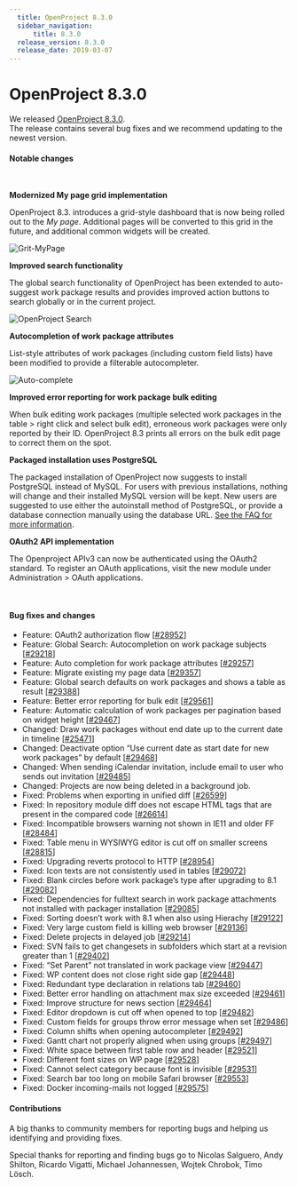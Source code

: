 ```yaml
---
  title: OpenProject 8.3.0
  sidebar_navigation:
      title: 8.3.0
  release_version: 8.3.0
  release_date: 2019-03-07
---
```



# OpenProject 8.3.0

We released
[OpenProject 8.3.0](https://community.openproject.com/versions/1319).  
The release contains several bug fixes and we recommend updating to the
newest version.

#### Notable changes

 

**Modernized
<span class="explanatory-dictionary-highlight" data-definition="explanatory-dictionary-definition-57"><span class="explanatory-dictionary-highlight" data-definition="explanatory-dictionary-definition-57">My
page</span></span> grid implementation**

OpenProject 8.3. introduces a grid-style dashboard that is now being
rolled out to
the *<span class="explanatory-dictionary-highlight" data-definition="explanatory-dictionary-definition-57"><span class="explanatory-dictionary-highlight" data-definition="explanatory-dictionary-definition-57">My
page</span></span>*. Additional pages will be converted to this grid in
the future, and additional common widgets will be
created.

![Grit-MyPage](https://1t1rycb9er64f1pgy2iuseow-wpengine.netdna-ssl.com/wp-content/uploads/2019/03/Grit-MyPage-1-1024x522.png)

**Improved search functionality**

The global search functionality of OpenProject has been extended to
auto-suggest work package results and provides improved action buttons
to search globally or in the current project.

![OpenProject
Search](https://1t1rycb9er64f1pgy2iuseow-wpengine.netdna-ssl.com/wp-content/uploads/2019/03/Search-1024x626.png)

**Autocompletion of work package attributes**

List-style attributes of work packages (including custom field lists)
have been modified to provide a filterable
autocompleter.

![Auto-complete](https://1t1rycb9er64f1pgy2iuseow-wpengine.netdna-ssl.com/wp-content/uploads/2019/03/Auto-complete-1024x634.png)

**Improved error reporting for work package bulk editing**

When bulk editing work packages (multiple selected work packages in the
table \> right click and select bulk edit), erroneous work packages were
only reported by their ID. OpenProject 8.3 prints all errors on the bulk
edit page to correct them on the spot.

**Packaged installation uses PostgreSQL**

The packaged installation of OpenProject now suggests to install
PostgreSQL instead of MySQL. For users with previous installations,
nothing will change and their installed MySQL version will be kept. New
users are suggested to use either the autoinstall method of PostgreSQL,
or provide a database connection manually using the database URL. [See
the FAQ for more
information](https://www.openproject.org/download-and-installation/).

**OAuth2 API implementation**

The Openproject APIv3 can now be authenticated using the OAuth2
standard. To register an OAuth applications, visit the new module under
Administration \> OAuth applications.

 

#### Bug fixes and changes

  - Feature: OAuth2 authorization flow
    \[[\#28952](https://community.openproject.com/wp/28952)\]
  - Feature: Global Search: Autocompletion on work package subjects
    \[[\#29218](https://community.openproject.com/wp/29218)\]
  - Feature: Auto completion for work package attributes
    \[[\#29257](https://community.openproject.com/wp/29257)\]
  - Feature: Migrate existing my page data
    \[[\#29357](https://community.openproject.com/wp/29357)\]
  - Feature: Global search defaults on work packages and shows a table
    as result \[[\#29388](https://community.openproject.com/wp/29388)\]
  - Feature: Better error reporting for bulk edit
    \[[\#29561](https://community.openproject.com/wp/29561)\]
  - Feature: Automatic calculation of work packages per pagination based
    on widget height
    \[[\#29467](https://community.openproject.com/wp/29467)\]
  - Changed: Draw work packages without end date up to the current date
    in timeline
    \[[\#25471](https://community.openproject.com/wp/25471)\]
  - Changed: Deactivate option “Use current date as start date for new
    work packages” by default
    \[[\#29468](https://community.openproject.com/wp/29468)\]
  - Changed: When sending iCalendar invitation, include email to user
    who sends out invitation
    \[[\#29485](https://community.openproject.com/wp/29485)\]
  - Changed: Projects are now being deleted in a background job.
  - Fixed: Problems when exporting in unified diff
    \[[\#26599](https://community.openproject.com/wp/26599)\]
  - Fixed: In repository module diff does not escape HTML tags that are
    present in the compared code
    \[[\#26614](https://community.openproject.com/wp/26614)\]
  - Fixed: Incompatible browsers warning not shown in IE11 and older FF
    \[[\#28484](https://community.openproject.com/wp/28484)\]
  - Fixed: Table menu in WYSIWYG editor is cut off on smaller screens
    \[[\#28815](https://community.openproject.com/wp/28815)\]
  - Fixed: Upgrading reverts protocol to HTTP
    \[[\#28954](https://community.openproject.com/wp/28954)\]
  - Fixed: Icon texts are not consistently used in tables
    \[[\#29072](https://community.openproject.com/wp/29072)\]
  - Fixed: Blank circles before work package’s type after upgrading to
    8.1 \[[\#29082](https://community.openproject.com/wp/29082)\]
  - Fixed: Dependencies for fulltext search in work package attachments
    not installed with packager installation
    \[[\#29085](https://community.openproject.com/wp/29085)\]
  - Fixed: Sorting doesn’t work with 8.1 when also using Hierachy
    \[[\#29122](https://community.openproject.com/wp/29122)\]
  - Fixed: Very large custom field is killing web browser
    \[[\#29136](https://community.openproject.com/wp/29136)\]
  - Fixed:
    <span class="explanatory-dictionary-highlight" data-definition="explanatory-dictionary-definition-80"><span class="explanatory-dictionary-highlight" data-definition="explanatory-dictionary-definition-80">Delete</span></span>
    projects in delayed job
    \[[\#29214](https://community.openproject.com/wp/29214)\]
  - Fixed: SVN fails to get changesets in subfolders which start at a
    revision greater than 1
    \[[\#29402](https://community.openproject.com/wp/29402)\]
  - Fixed: “Set Parent” not translated in work package view
    \[[\#29447](https://community.openproject.com/wp/29447)\]
  - Fixed: WP content does not close right side gap
    \[[\#29448](https://community.openproject.com/wp/29448)\]
  - Fixed: Redundant type declaration in relations tab
    \[[\#29460](https://community.openproject.com/wp/29460)\]
  - Fixed: Better error handling on attachment max size exceeded
    \[[\#29461](https://community.openproject.com/wp/29461)\]
  - Fixed: Improve structure for news section
    \[[\#29464](https://community.openproject.com/wp/29464)\]
  - Fixed: Editor dropdown is cut off when opened to top
    \[[\#29482](https://community.openproject.com/wp/29482)\]
  - Fixed: Custom fields for groups throw error message when set
    \[[\#29486](https://community.openproject.com/wp/29486)\]
  - Fixed: Column shifts when opening autocompleter
    \[[\#29492](https://community.openproject.com/wp/29492)\]
  - Fixed: Gantt chart not properly aligned when using groups
    \[[\#29497](https://community.openproject.com/wp/29497)\]
  - Fixed: White space between first table row and header
    \[[\#29521](https://community.openproject.com/wp/29521)\]
  - Fixed: Different font sizes on WP page
    \[[\#29528](https://community.openproject.com/wp/29528)\]
  - Fixed: Cannot select category because font is invisible
    \[[\#29531](https://community.openproject.com/wp/29531)\]
  - Fixed: Search bar too long on mobile Safari browser
    \[[\#29553](https://community.openproject.com/wp/29553)\]
  - Fixed: Docker incoming-mails not logged
    \[[\#29575](https://community.openproject.com/wp/29575)\]

#### Contributions

A big thanks to community members for reporting bugs and helping us
identifying and providing fixes.

Special thanks for reporting and finding bugs go to Nicolas Salguero,
Andy Shilton, Ricardo Vigatti, Michael Johannessen, Wojtek Chrobok, Timo
Lösch.


